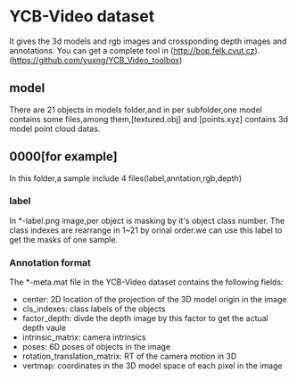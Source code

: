# YCB-Video dataset
It gives the 3d models and rgb images and crossponding depth images
and annotations.
You can get a complete tool in (http://bop.felk.cvut.cz).
(https://github.com/yuxng/YCB_Video_toolbox)


 ## model
There are 21 objects in models folder,and in per subfolder,one model
contains some files,among them,[textured.obj] and [points.xyz] contains
3d model point cloud datas.

 ## 0000[for example]
In this folder,a sample include 4 files(label,anntation,rgb,depth)

  ### label
In *-label.png image,per object is masking by it's object class number.
The class indexes are rearrange in 1~21 by orinal order.we can use
this label to get the masks of one sample.

  ### Annotation format
The *-meta.mat file in the YCB-Video dataset contains the following fields:
- center: 2D location of the projection of the 3D model origin in the image
- cls_indexes: class labels of the objects
- factor_depth: divde the depth image by this factor to get the actual depth vaule
- intrinsic_matrix: camera intrinsics
- poses: 6D poses of objects in the image
- rotation_translation_matrix: RT of the camera motion in 3D
- vertmap: coordinates in the 3D model space of each pixel in the image
